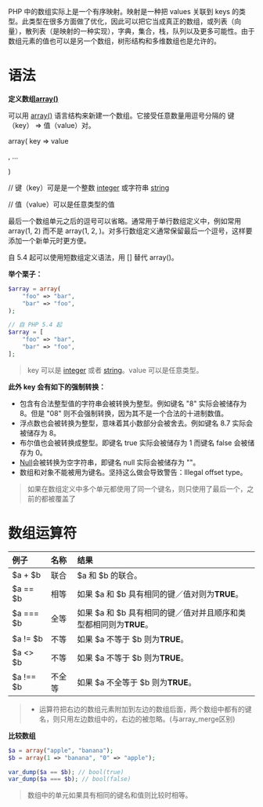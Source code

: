 PHP 中的数组实际上是一个有序映射。映射是一种把 values 关联到 keys 的类型。此类型在很多方面做了优化，因此可以把它当成真正的数组，或列表（向量），散列表（是映射的一种实现），字典，集合，栈，队列以及更多可能性。由于数组元素的值也可以是另一个数组，树形结构和多维数组也是允许的。

# **语法**

**定义数组**[**array\(\)**](itss://chm/res/function.array.html)

可以用 [array\(\)](itss://chm/res/function.array.html) 语言结构来新建一个数组。它接受任意数量用逗号分隔的 键（key） =&gt; 值（value）对。

array\( key =&gt; value

, ...

\)

// 键（key）可是是一个整数 [integer](itss://chm/res/language.types.integer.html) 或字符串 [string](itss://chm/res/language.types.string.html)

// 值（value）可以是任意类型的值

最后一个数组单元之后的逗号可以省略。通常用于单行数组定义中，例如常用 array\(1, 2\) 而不是 array\(1, 2, \)。对多行数组定义通常保留最后一个逗号，这样要添加一个新单元时更方便。

自 5.4 起可以使用短数组定义语法，用 \[\] 替代 array\(\)。

**举个栗子：**

```php
$array = array(
    "foo" => "bar",
    "bar" => "foo",
);

// 自 PHP 5.4 起
$array = [
    "foo" => "bar",
    "bar" => "foo",
];
```

> key 可以是 [integer](itss://chm/res/language.types.integer.html) 或者 [string](itss://chm/res/language.types.string.html)。value 可以是任意类型。

**此外 key 会有如下的强制转换：**

* 包含有合法整型值的字符串会被转换为整型。例如键名 "8" 实际会被储存为 8。但是 "08" 则不会强制转换，因为其不是一个合法的十进制数值。
* 浮点数也会被转换为整型，意味着其小数部分会被舍去。例如键名 8.7 实际会被储存为 8。
* 布尔值也会被转换成整型。即键名 true 实际会被储存为 1 而键名 false 会被储存为 0。
* [Null](itss://chm/res/language.types.null.html)会被转换为空字符串，即键名 null 实际会被储存为 ""。
* 数组和对象不能被用为键名。坚持这么做会导致警告：Illegal offset type。

> 如果在数组定义中多个单元都使用了同一个键名，则只使用了最后一个，之前的都被覆盖了

# **数组运算符**

| **例子** | **名称** | **结果** |
| :--- | :--- | :--- |
| $a + $b | 联合 | $a 和 $b 的联合。 |
| $a == $b | 相等 | 如果 $a 和 $b 具有相同的键／值对则为**TRUE**。 |
| $a === $b | 全等 | 如果 $a 和 $b 具有相同的键／值对并且顺序和类型都相同则为**TRUE**。 |
| $a != $b | 不等 | 如果 $a 不等于 $b 则为**TRUE**。 |
| $a &lt;&gt; $b | 不等 | 如果 $a 不等于 $b 则为**TRUE**。 |
| $a !== $b | 不全等 | 如果 $a 不全等于 $b 则为**TRUE**。 |

> * 运算符把右边的数组元素附加到左边的数组后面，两个数组中都有的键名，则只用左边数组中的，右边的被忽略。\(与array\_merge区别\)

**比较数组**

```php
$a = array("apple", "banana");
$b = array(1 => "banana", "0" => "apple");

var_dump($a == $b); // bool(true)
var_dump($a === $b); // bool(false)
```

> 数组中的单元如果具有相同的键名和值则比较时相等。



